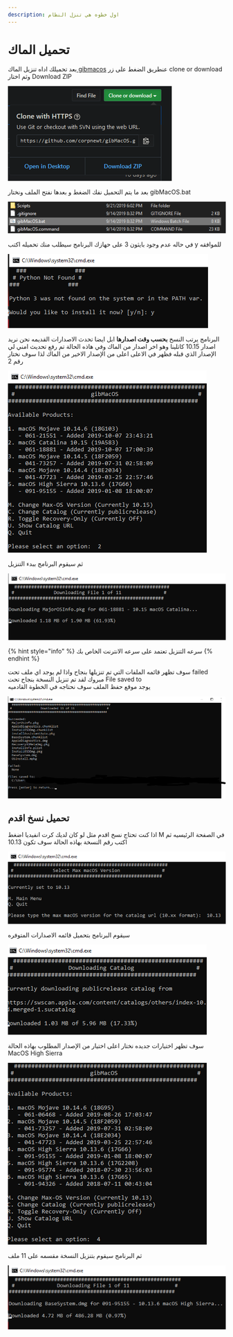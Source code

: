 ```yaml
---
description: اول خطوه هي تنزل النظام
---
```


# تحميل الماك

بعد تحميلك اداه تنزيل الماك[ gibmacos](https://github.com/corpnewt/gibMacOS) عنطريق الضغط على زر clone or download وثم اختار Download ZIP

![&#x627;&#x62E;&#x62A;&#x627;&#x631; Download ZIP](../.gitbook/assets/image%20%2822%29.png)

بعد ما يتم التحميل نفك الضغط و بعدها نفتح الملف ونختار gibMacOS.bat

![](../.gitbook/assets/image%20%2868%29.png)

في حاله عدم وجود بايثون 3 على حهازك البرنامج سيطلب منك تحميله اكتب y للموافقه

![](../.gitbook/assets/image%20%2881%29.png)

البرنامج يرتب النسخ **بحسب وقت اصدارها** ابل ايضا تحدث الاصدارات القديمه نحن نريد اصدار 10.15 كاتلينا وهو اخر اصدار من الماك وفي هاذه الحالة تم رفع تحديث امني لي الإصدار الذي قبله فظهر في الاعلى اعلى من الإصدار الاخير من الماك لذا سوف نختار رقم 2

![](../.gitbook/assets/image%20%2855%29.png)

ثم سيقوم البرنامج ببدء التنزيل

![](../.gitbook/assets/image%20%2827%29.png)

{% hint style="info" %}
سرعه التنزيل تعتمد على سرعه الانترنت الخاص بك
{% endhint %}

سوف تظهر قائمه الملفات التي تم تنزيلها بنجاح واذا لم يوجد اي ملف تحت failed مبروك لقد تم تنزيل النسخة بنجاح تحت File saved to  
يوجد موقع حفظ الملف سوف نحتاجه في الخطوة القادميه

![](../.gitbook/assets/image%20%2815%29.png)

## تحميل نسخ اقدم

اذا كنت تحتاج نسخ اقدم مثل لو كان لديك كرت انفيديا اضغط M في الصفحة الرئيسيه ثم اكتب رقم النسخة بهاذه الحالة سوف تكون 10.13

![](../.gitbook/assets/image%20%284%29.png)

سيقوم البرنامج بتحميل قائمه الاصدارات المتوفره

![](../.gitbook/assets/image%20%2825%29.png)

سوف تظهر اختيارات جديده نختار اعلى اختيار من الإصدار المطلوب بهاذه الحالة MacOS High Sierra

![](../.gitbook/assets/image%20%282%29.png)

ثم البرنامج سيقوم بتنزيل النسخة مقسمه على 11 ملف

![](../.gitbook/assets/image%20%2846%29.png)

